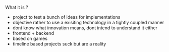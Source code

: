What it is ?
- project to test a bunch of ideas for implementations
- objective rather to use a exisiting technology in a tightly coupled manner 
- dont know what innovation means, dont intend to understand it either 
- frontend + backend 
- based on games
- timeline based projects suck but are a reality  
